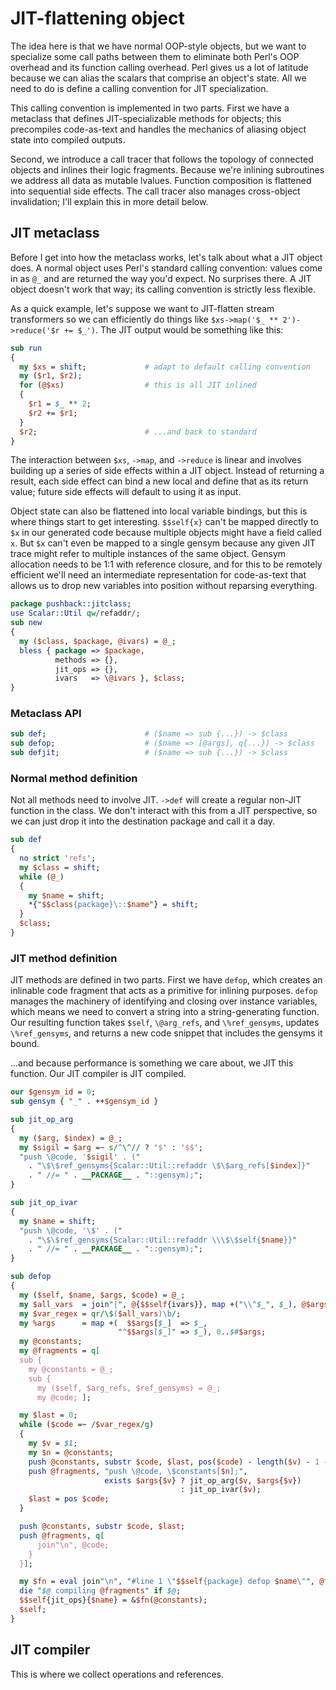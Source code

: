 # JIT-flattening object
The idea here is that we have normal OOP-style objects, but we want to
specialize some call paths between them to eliminate both Perl's OOP overhead
and its function calling overhead. Perl gives us a lot of latitude because we
can alias the scalars that comprise an object's state. All we need to do is
define a calling convention for JIT specialization.

This calling convention is implemented in two parts. First we have a metaclass
that defines JIT-specializable methods for objects; this precompiles
code-as-text and handles the mechanics of aliasing object state into compiled
outputs.

Second, we introduce a call tracer that follows the topology of connected
objects and inlines their logic fragments. Because we're inlining subroutines we
address all data as mutable lvalues. Function composition is flattened into
sequential side effects. The call tracer also manages cross-object invalidation;
I'll explain this in more detail below.


## JIT metaclass
Before I get into how the metaclass works, let's talk about what a JIT object
does. A normal object uses Perl's standard calling convention: values come in as
`@_` and are returned the way you'd expect. No surprises there. A JIT object
doesn't work that way; its calling convention is strictly less flexible.

As a quick example, let's suppose we want to JIT-flatten stream transformers so
we can efficiently do things like `$xs->map('$_ ** 2')->reduce('$r += $_')`. The
JIT output would be something like this:

```pl
sub run
{
  my $xs = shift;             # adapt to default calling convention
  my ($r1, $r2);
  for (@$xs)                  # this is all JIT inlined
  {
    $r1 = $_ ** 2;
    $r2 += $r1;
  }
  $r2;                        # ...and back to standard
}
```

The interaction between `$xs`, `->map`, and `->reduce` is linear and involves
building up a series of side effects within a JIT object. Instead of returning a
result, each side effect can bind a new local and define that as its return
value; future side effects will default to using it as input.

Object state can also be flattened into local variable bindings, but this is
where things start to get interesting. `$$self{x}` can't be mapped directly to
`$x` in our generated code because multiple objects might have a field called
`x`. But `$x` can't even be mapped to a single gensym because any given JIT
trace might refer to multiple instances of the same object. Gensym allocation
needs to be 1:1 with reference closure, and for this to be remotely efficient
we'll need an intermediate representation for code-as-text that allows us to
drop new variables into position without reparsing everything.

```perl
package pushback::jitclass;
use Scalar::Util qw/refaddr/;
sub new
{
  my ($class, $package, @ivars) = @_;
  bless { package => $package,
          methods => {},
          jit_ops => {},
          ivars   => \@ivars }, $class;
}
```


### Metaclass API
```perl
sub def;                      # ($name => sub {...}) -> $class
sub defop;                    # ($name => [@args], q{...}) -> $class
sub defjit;                   # ($name => sub {...}) -> $class
```


### Normal method definition
Not all methods need to involve JIT. `->def` will create a regular non-JIT
function in the class. We don't interact with this from a JIT perspective, so we
can just drop it into the destination package and call it a day.

```perl
sub def
{
  no strict 'refs';
  my $class = shift;
  while (@_)
  {
    my $name = shift;
    *{"$$class{package}\::$name"} = shift;
  }
  $class;
}
```


### JIT method definition
JIT methods are defined in two parts. First we have `defop`, which creates an
inlinable code fragment that acts as a primitive for inlining purposes. `defop`
manages the machinery of identifying and closing over instance variables, which
means we need to convert a string into a string-generating function. Our
resulting function takes `$self`, `\@arg_refs`, and `\%ref_gensyms`, updates
`\%ref_gensyms`, and returns a new code snippet that includes the gensyms it
bound.

...and because performance is something we care about, we JIT this function. Our
JIT compiler is JIT compiled.

```perl
our $gensym_id = 0;
sub gensym { "_" . ++$gensym_id }

sub jit_op_arg
{
  my ($arg, $index) = @_;
  my $sigil = $arg =~ s/^\^// ? '$' : '$$';
  "push \@code, '$sigil' . ("
    . "\$\$ref_gensyms{Scalar::Util::refaddr \$\$arg_refs[$index]}"
    . " //= " . __PACKAGE__ . "::gensym);";
}

sub jit_op_ivar
{
  my $name = shift;
  "push \@code, '\$' . ("
    . "\$\$ref_gensyms{Scalar::Util::refaddr \\\$\$self{$name}}"
    . " //= " . __PACKAGE__ . "::gensym);";
}

sub defop
{
  my ($self, $name, $args, $code) = @_;
  my $all_vars  = join"|", @{$$self{ivars}}, map +("\\^$_", $_), @$args;
  my $var_regex = qr/\$($all_vars)\b/;
  my %args      = map +(  $$args[$_]  => $_,
                        "^$$args[$_]" => $_), 0..$#$args;
  my @constants;
  my @fragments = q[
  sub {
    my @constants = @_;
    sub {
      my ($self, $arg_refs, $ref_gensyms) = @_;
      my @code; ];

  my $last = 0;
  while ($code =~ /$var_regex/g)
  {
    my $v = $1;
    my $n = @constants;
    push @constants, substr $code, $last, pos($code) - length($v) - 1 - $last;
    push @fragments, "push \@code, \$constants[$n];",
                     exists $args{$v} ? jit_op_arg($v, $args{$v})
                                      : jit_op_ivar($v);
    $last = pos $code;
  }

  push @constants, substr $code, $last;
  push @fragments, q[
      join"\n", @code;
    }
  }];

  my $fn = eval join"\n", "#line 1 \"$$self{package} defop $name\"", @fragments;
  die "$@ compiling @fragments" if $@;
  $$self{jit_ops}{$name} = &$fn(@constants);
  $self;
}
```


## JIT compiler
This is where we collect operations and references.
